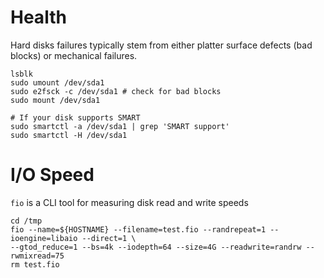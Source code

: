 # Health

Hard disks failures typically stem from either platter surface defects (bad blocks) or mechanical failures.

```
lsblk
sudo umount /dev/sda1
sudo e2fsck -c /dev/sda1 # check for bad blocks
sudo mount /dev/sda1

# If your disk supports SMART
sudo smartctl -a /dev/sda1 | grep 'SMART support'
sudo smartctl -H /dev/sda1
```

# I/O Speed

`fio` is a CLI tool for measuring disk read and write speeds

```
cd /tmp
fio --name=${HOSTNAME} --filename=test.fio --randrepeat=1 --ioengine=libaio --direct=1 \
--gtod_reduce=1 --bs=4k --iodepth=64 --size=4G --readwrite=randrw --rwmixread=75
rm test.fio
```
